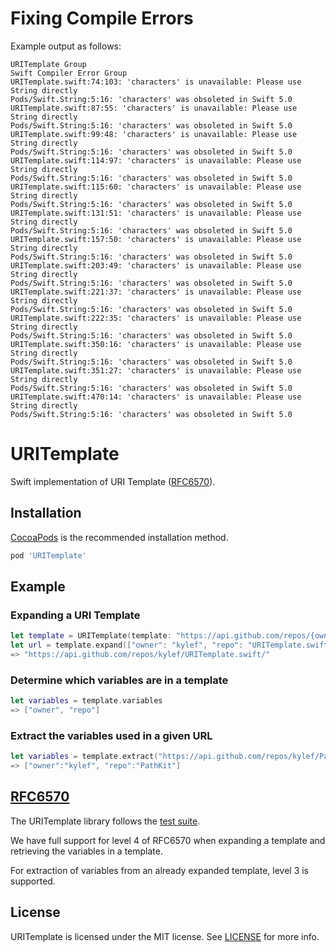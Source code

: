 Fixing Compile Errors
=====================

Example output as follows:

```
URITemplate Group
Swift Compiler Error Group
URITemplate.swift:74:103: 'characters' is unavailable: Please use String directly
Pods/Swift.String:5:16: 'characters' was obsoleted in Swift 5.0
URITemplate.swift:87:55: 'characters' is unavailable: Please use String directly
Pods/Swift.String:5:16: 'characters' was obsoleted in Swift 5.0
URITemplate.swift:99:48: 'characters' is unavailable: Please use String directly
Pods/Swift.String:5:16: 'characters' was obsoleted in Swift 5.0
URITemplate.swift:114:97: 'characters' is unavailable: Please use String directly
Pods/Swift.String:5:16: 'characters' was obsoleted in Swift 5.0
URITemplate.swift:115:60: 'characters' is unavailable: Please use String directly
Pods/Swift.String:5:16: 'characters' was obsoleted in Swift 5.0
URITemplate.swift:131:51: 'characters' is unavailable: Please use String directly
Pods/Swift.String:5:16: 'characters' was obsoleted in Swift 5.0
URITemplate.swift:157:50: 'characters' is unavailable: Please use String directly
Pods/Swift.String:5:16: 'characters' was obsoleted in Swift 5.0
URITemplate.swift:203:49: 'characters' is unavailable: Please use String directly
Pods/Swift.String:5:16: 'characters' was obsoleted in Swift 5.0
URITemplate.swift:221:37: 'characters' is unavailable: Please use String directly
Pods/Swift.String:5:16: 'characters' was obsoleted in Swift 5.0
URITemplate.swift:222:35: 'characters' is unavailable: Please use String directly
Pods/Swift.String:5:16: 'characters' was obsoleted in Swift 5.0
URITemplate.swift:350:16: 'characters' is unavailable: Please use String directly
Pods/Swift.String:5:16: 'characters' was obsoleted in Swift 5.0
URITemplate.swift:351:27: 'characters' is unavailable: Please use String directly
Pods/Swift.String:5:16: 'characters' was obsoleted in Swift 5.0
URITemplate.swift:470:14: 'characters' is unavailable: Please use String directly
Pods/Swift.String:5:16: 'characters' was obsoleted in Swift 5.0
```

URITemplate
===========

Swift implementation of URI Template ([RFC6570](https://tools.ietf.org/html/rfc6570)).

## Installation

[CocoaPods](http://cocoapods.org/) is the recommended installation method.

```ruby
pod 'URITemplate'
```

## Example

### Expanding a URI Template

```swift
let template = URITemplate(template: "https://api.github.com/repos/{owner}/{repo}/")
let url = template.expand(["owner": "kylef", "repo": "URITemplate.swift"])
=> "https://api.github.com/repos/kylef/URITemplate.swift/"
```

### Determine which variables are in a template

```swift
let variables = template.variables
=> ["owner", "repo"]
```

### Extract the variables used in a given URL

```swift
let variables = template.extract("https://api.github.com/repos/kylef/PathKit/")
=> ["owner":"kylef", "repo":"PathKit"]
```

## [RFC6570](https://tools.ietf.org/html/rfc6570)

The URITemplate library follows the [test suite](https://github.com/uri-templates/uritemplate-test).

We have full support for level 4 of RFC6570 when expanding a template and retrieving the variables in a template.

For extraction of variables from an already expanded template, level 3 is supported.

## License

URITemplate is licensed under the MIT license. See [LICENSE](LICENSE) for more
info.
